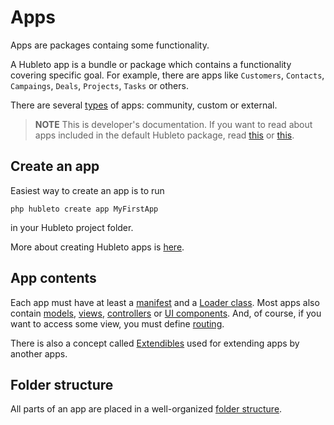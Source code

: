 # Apps

Apps are packages containg some functionality.

A Hubleto app is a bundle or package which contains a functionality covering specific goal. For example, there are apps like `Customers`, `Contacts`, `Campaings`, `Deals`, `Projects`, `Tasks` or others.

There are several [types](apps/types) of apps: community, custom or external.

> **NOTE** This is developer's documentation. If you want to read about apps included in the default Hubleto package, read [this](../apps) or [this](https://help.hubleto.com/v0/en/apps/community).

## Create an app

Easiest way to create an app is to run

```
php hubleto create app MyFirstApp
```

in your Hubleto project folder.

More about creating Hubleto apps is [here](apps/how-to-create-app).

## App contents

Each app must have at least a [manifest](apps/manifest) and a [Loader class](apps/loader). Most apps also contain [models](models), [views](views), [controllers](controllers) or [UI components](ui). And, of course, if you want to access some view, you must define [routing](routing).

There is also a concept called [Extendibles](extendibles) used for extending apps by another apps.

## Folder structure

All parts of an app are placed in a well-organized [folder structure](apps/folder-structure).